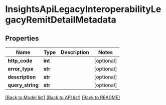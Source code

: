 # InsightsApiLegacyInteroperabilityLegacyRemitDetailMetadata

## Properties
Name | Type | Description | Notes
------------ | ------------- | ------------- | -------------
**http_code** | **int** |  | [optional] 
**error_type** | **str** |  | [optional] 
**description** | **str** |  | [optional] 
**query_string** | **str** |  | [optional] 

[[Back to Model list]](../README.md#documentation-for-models) [[Back to API list]](../README.md#documentation-for-api-endpoints) [[Back to README]](../README.md)

